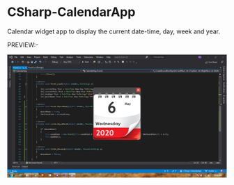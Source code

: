 # CSharp-CalendarApp
Calendar widget app to display the current date-time, day, week and year.

PREVIEW:-

![](./CalendarSnip.jpg)
